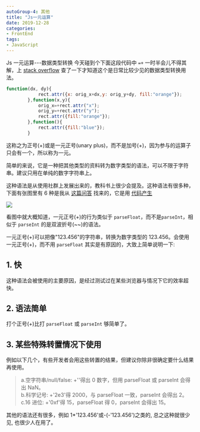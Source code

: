 ```yaml
---
autoGroup-4: 其他
title: "Js一元运算"
date: 2019-12-28
categories:
- FrontEnd
tags:
- JavaScript
---
```


Js 一元运算---数据类型转换
今天碰到个下面这段代码中 `=+` 一时半会儿不得其解，上 [stack overflow](https://stackoverflow.com/questions/17106681/parseint-vs-unary-plus-when-to-use-which) 查了一下才知道这个是日常比较少见的数据类型转换用法。

```js
function(dx, dy){
            rect.attr({x: orig_x+dx,y: orig_y+dy, fill:"orange"});
        },function(x,y){
            orig_x=+rect.attr("x");
            orig_y=+rect.attr("y");
            rect.attr({fill:"orange"});
        },function(){
            rect.attr({fill:"blue"});
        }
```

这称之为正号(+)或是一元正号(unary plus)，而不是加号(+)，因为参与的运算子只会有一个，所以称为一元。

简单的来说，它是一种把其他类型的资料转为数字类型的语法，可以不限于字符串。建议只用在单纯的数字字符串上。

这种语法是从使用社群上发展出来的，教科书上很少会提及。这种语法有很多种，下面有张图里有 6 种是我从 [这篇问答](https://stackoverflow.com/questions/17106681/parseint-vs-unary-plus-when-to-use-which) 找来的，它是用 [代码产生](http://jsfiddle.net/EpUBN/8/)

![](https://image-static.segmentfault.com/178/037/1780371411-5824716d2aa3b)

看图中就大概知道，一元正号(+)的行为类似于 `parseFloat`，而不是`parseInt`，相似于 `parseInt` 的是双波折号(~~)的语法。

一元正号(+)可以把像"123.456"的字符串，转换为数字类型的 123.456。会使用一元正号(+)，而不用 `parseFloat` 其实是有原因的，大致上简单说明一下:

## 1. 快

这种语法会被使用的主要原因，是经过测试过在某些浏览器与情况下它的效率超快。

## 2. 语法简单

打个正号(+)比打 `parseFloat` 或 `parseInt` 够简单了。

## 3. 某些特殊转置情况下使用

例如以下几个，有些开发者会用这些转置的结果，但建议你除非很确定要什么结果再使用。

> a.空字符串/null/false: +''得出 0 数字，但用 parseFloat 或 parseInt 会得出 NaN。  
> b.科学记号: +'2e3'得 2000，与 parseFloat 一致，parseInt 会得出 2。  
> c.16 进位: +'0xf'得 15，parseFloat 得 0，parseInt 会得出 15。

其他的语法还有很多，例如 1\*'123.456'或-(-'123.456')之类的, 总之这种就很少见, 也很少人在用了。
